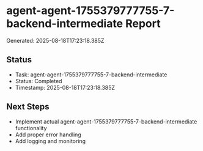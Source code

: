 # agent-agent-1755379777755-7-backend-intermediate Report

Generated: 2025-08-18T17:23:18.385Z

## Status
- Task: agent-agent-1755379777755-7-backend-intermediate
- Status: Completed
- Timestamp: 2025-08-18T17:23:18.385Z

## Next Steps
- Implement actual agent-agent-1755379777755-7-backend-intermediate functionality
- Add proper error handling
- Add logging and monitoring
